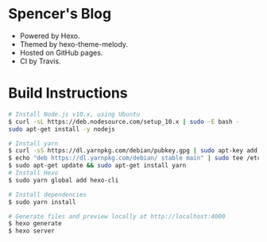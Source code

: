 # Spencer's Blog

- Powered by Hexo.
- Themed by hexo-theme-melody.
- Hosted on GitHub pages.
- CI by Travis.

# Build Instructions

``` bash
# Install Node.js v10.x, using Ubuntu
$ curl -sL https://deb.nodesource.com/setup_10.x | sudo -E bash -
sudo apt-get install -y nodejs

# Install yarn
$ curl -sS https://dl.yarnpkg.com/debian/pubkey.gpg | sudo apt-key add -
$ echo "deb https://dl.yarnpkg.com/debian/ stable main" | sudo tee /etc/apt/sources.list.d/yarn.list
$ sudo apt-get update && sudo apt-get install yarn
# Install Hexo
$ sudo yarn global add hexo-cli

# Install dependencies
$ sudo yarn install

# Generate files and preview locally at http://localhost:4000
$ hexo generate
$ hexo server
```